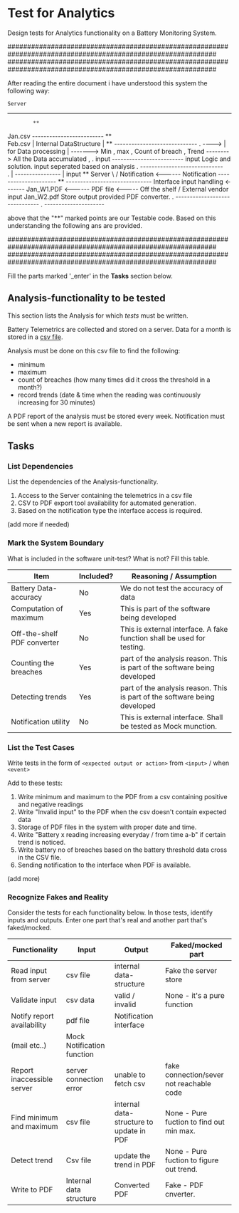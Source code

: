 # Test for Analytics

Design tests for Analytics functionality on a Battery Monitoring System.


#############################################################################################################
#############################################################################################################

After reading the entire document i have understood this system the following way:

    Server
----------------
			**				   						
Jan.csv			-------------------------							**	
Feb.csv			| Internal DataStructure |	    **					         ----------------------------- 
.		 ---->	| for Data processing	 | -------> Min , max , Count of breach , Trend --------> All the Data accumulated ,
.		 input	-------------------------   input	    Logic and solution.		 input	  seperated based on analysis
.													 -----------------------------	
.													             |
----------------												     |  input
			    **					Server						    \ /
   Notification	<------	    Notification		---------------------	**			------------------------------
     Interface	 input	    handling	 <-------	Jan_W1.PDF	       <------ PDF file <-----	Off the shelf / External vendor
					  input		Jan_W2.pdf		Store		output  provided PDF converter.
								.					------------------------------
								.
							---------------------

above that the "**" marked points are our Testable code.
Based on this understanding the following ans are provided.

#############################################################################################################
#############################################################################################################



Fill the parts marked '_enter' in the **Tasks** section below.

## Analysis-functionality to be tested

This section lists the Analysis for which _tests_ must be written.

Battery Telemetrics are collected and stored on a server.
Data for a month is stored in a [csv file](https://en.wikipedia.org/wiki/Comma-separated_values).

Analysis must be done on this csv file to find the following:
- minimum
- maximum
- count of breaches (how many times did it cross the threshold in a month?)
- record trends (date & time when the reading was continuously increasing for 30 minutes)

A PDF report of the analysis must be stored every week.
Notification must be sent when a new report is available.

## Tasks

### List Dependencies

List the dependencies of the Analysis-functionality.

1. Access to the Server containing the telemetrics in a csv file
1. CSV to PDF export tool availability for automated generation.
1. Based on the notification type the interface access is required.

(add more if needed)

### Mark the System Boundary

What is included in the software unit-test? What is not? Fill this table.

| Item                      | Included?     | Reasoning / Assumption
|---------------------------|---------------|---
Battery Data-accuracy       | No            | We do not test the accuracy of data
Computation of maximum      | Yes           | This is part of the software being developed
Off-the-shelf PDF converter | No            | This is external interface. A fake function shall be used for testing.
Counting the breaches       | Yes           | part of the analysis reason. This is part of the software being developed
Detecting trends            | Yes 	    | part of the analysis reason. This is part of the software being developed
Notification utility        | No 	    | This is external interface. Shall be tested as Mock munction.

### List the Test Cases

Write tests in the form of `<expected output or action>` from `<input>` / when `<event>`

Add to these tests:

1. Write minimum and maximum to the PDF from a csv containing positive and negative readings
2. Write "Invalid input" to the PDF when the csv doesn't contain expected data
3. Storage of PDF files in the system with proper date and time.
4. Write "Battery x reading increasing everyday / <on perticular days> from time a-b" if certain trend is noticed.
5. Write battery no of breaches based on the battery threshold data cross in the CSV file.
6. Sending notification to the interface when PDF is available.

(add more)

### Recognize Fakes and Reality

Consider the tests for each functionality below.
In those tests, identify inputs and outputs.
Enter one part that's real and another part that's faked/mocked.

| Functionality            | Input        | Output                      | Faked/mocked part
|--------------------------|--------------|-----------------------------|---
Read input from server     | csv file     | internal data-structure     | Fake the server store
Validate input             | csv data     | valid / invalid             | None - it's a pure function
Notify report availability | pdf file 	  | Notification interface
				     	     (mail etc..)               | Mock Notification function
Report inaccessible server | server connection error	  | unable to fetch csv               | fake connection/sever not reachable code
Find minimum and maximum   | csv file | internal data-structure to update in PDF               | None - Pure fuction to find out min max.
Detect trend               | Csv file | update the trend in PDF               | None - Pure fuction to figure out trend.
Write to PDF               | Internal data structure | Converted PDF               | Fake - PDF cnverter.

